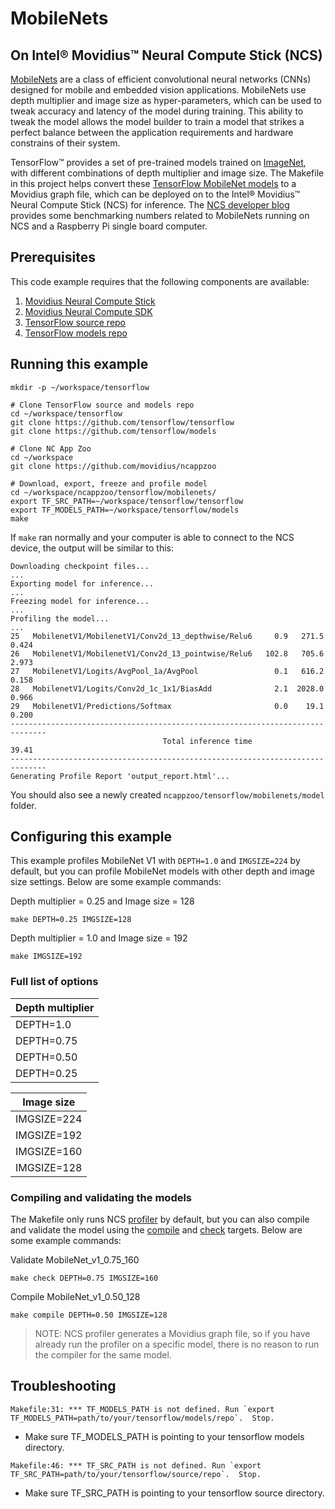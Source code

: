 # MobileNets
## On Intel® Movidius™ Neural Compute Stick (NCS)

<a href="https://arxiv.org/abs/1704.04861" target="_blank">MobileNets</a> are a class of efficient convolutional neural networks (CNNs) designed for mobile and embedded vision applications. MobileNets use depth multiplier and image size as hyper-parameters, which can be used to tweak accuracy and latency of the model during training. This ability to tweak the model allows the model builder to train a model that strikes a perfect balance between the application requirements and hardware constrains of their system.

TensorFlow™ provides a set of pre-trained models trained on <a href="http://www.image-net.org/" target="_blank">ImageNet</a>, with different combinations of depth multiplier and image size. The Makefile in this project helps convert these <a href="https://github.com/tensorflow/models/blob/master/research/slim/nets/mobilenet_v1.md" target="_blank">TensorFlow MobileNet models</a> to a Movidius graph file, which can be deployed on to the Intel® Movidius™ Neural Compute Stick (NCS) for inference. The <a href="https://movidius.github.io/blog/ncs-rpi3-mobilenets/" _target="blank">NCS developer blog</a> provides some benchmarking numbers related to MobileNets running on NCS and a Raspberry Pi single board computer.

## Prerequisites

This code example requires that the following components are available:
1. <a href="https://developer.movidius.com/buy" target="_blank">Movidius Neural Compute Stick</a>
2. <a href="https://developer.movidius.com/start" target="_blank">Movidius Neural Compute SDK</a>
3. <a href="https://github.com/tensorflow/tensorflow" target="_blank">TensorFlow source repo</a>
4. <a href="https://github.com/tensorflow/models" target="_blank">TensorFlow models repo</a>

## Running this example

~~~
mkdir -p ~/workspace/tensorflow

# Clone TensorFlow source and models repo
cd ~/workspace/tensorflow
git clone https://github.com/tensorflow/tensorflow
git clone https://github.com/tensorflow/models

# Clone NC App Zoo
cd ~/workspace
git clone https://github.com/movidius/ncappzoo

# Download, export, freeze and profile model
cd ~/workspace/ncappzoo/tensorflow/mobilenets/
export TF_SRC_PATH=~/workspace/tensorflow/tensorflow
export TF_MODELS_PATH=~/workspace/tensorflow/models
make
~~~

If `make` ran normally and your computer is able to connect to the NCS device, the output will be similar to this:

~~~
Downloading checkpoint files...
...
Exporting model for inference...
...
Freezing model for inference...
...
Profiling the model...
...
25   MobilenetV1/MobilenetV1/Conv2d_13_depthwise/Relu6     0.9   271.5   0.424
26   MobilenetV1/MobilenetV1/Conv2d_13_pointwise/Relu6   102.8   705.6   2.973
27   MobilenetV1/Logits/AvgPool_1a/AvgPool                 0.1   616.2   0.158
28   MobilenetV1/Logits/Conv2d_1c_1x1/BiasAdd              2.1  2028.0   0.966
29   MobilenetV1/Predictions/Softmax                       0.0    19.1   0.200
------------------------------------------------------------------------------
                                  Total inference time                   39.41
------------------------------------------------------------------------------
Generating Profile Report 'output_report.html'...
~~~

You should also see a newly created `ncappzoo/tensorflow/mobilenets/model` folder.

## Configuring this example
This example profiles MobileNet V1 with `DEPTH=1.0` and `IMGSIZE=224` by default, but you can profile MobileNet models with other depth and image size settings. Below are some example commands:

Depth multiplier = 0.25 and Image size = 128
~~~
make DEPTH=0.25 IMGSIZE=128
~~~

Depth multiplier = 1.0 and Image size = 192
~~~
make IMGSIZE=192
~~~

### Full list of options
| Depth multiplier |
| --- |
| DEPTH=1.0 |
| DEPTH=0.75 |
| DEPTH=0.50 |
| DEPTH=0.25 |

| Image size |
| --- |
| IMGSIZE=224 |
| IMGSIZE=192 |
| IMGSIZE=160 |
| IMGSIZE=128 |

### Compiling and validating the models
The Makefile only runs NCS <a href="https://movidius.github.io/ncsdk/tools/profile.html" target="_blank">profiler</a> by default, but you can also compile and validate the model using the <a href="https://movidius.github.io/ncsdk/tools/compile.html" target="_blank">compile</a> and <a href="https://movidius.github.io/ncsdk/tools/check.html" target="_blank">check</a> targets. Below are some example commands:

Validate MobileNet_v1_0.75_160
~~~
make check DEPTH=0.75 IMGSIZE=160
~~~

Compile MobileNet_v1_0.50_128
~~~
make compile DEPTH=0.50 IMGSIZE=128
~~~

> NOTE: NCS profiler generates a Movidius graph file, so if you have already run the profiler on a specific model, there is no reason to run the compiler for the same model.

## Troubleshooting

~~~
Makefile:31: *** TF_MODELS_PATH is not defined. Run `export TF_MODELS_PATH=path/to/your/tensorflow/models/repo`.  Stop.
~~~
* Make sure TF_MODELS_PATH is pointing to your tensorflow models directory.

~~~
Makefile:46: *** TF_SRC_PATH is not defined. Run `export TF_SRC_PATH=path/to/your/tensorflow/source/repo`.  Stop.
~~~
* Make sure TF_SRC_PATH is pointing to your tensorflow source directory.

